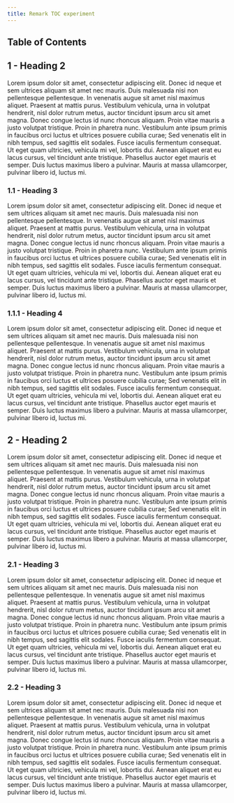 ```yaml
---
title: Remark TOC experiment
---
```


## Table of Contents

## 1 - Heading 2

Lorem ipsum dolor sit amet, consectetur adipiscing elit. Donec id neque et sem ultrices aliquam sit amet nec mauris. Duis malesuada nisi non pellentesque pellentesque. In venenatis augue sit amet nisl maximus aliquet. Praesent at mattis purus. Vestibulum vehicula, urna in volutpat hendrerit, nisl dolor rutrum metus, auctor tincidunt ipsum arcu sit amet magna. Donec congue lectus id nunc rhoncus aliquam. Proin vitae mauris a justo volutpat tristique. Proin in pharetra nunc. Vestibulum ante ipsum primis in faucibus orci luctus et ultrices posuere cubilia curae; Sed venenatis elit in nibh tempus, sed sagittis elit sodales. Fusce iaculis fermentum consequat. Ut eget quam ultricies, vehicula mi vel, lobortis dui. Aenean aliquet erat eu lacus cursus, vel tincidunt ante tristique. Phasellus auctor eget mauris et semper. Duis luctus maximus libero a pulvinar. Mauris at massa ullamcorper, pulvinar libero id, luctus mi.

### 1.1 - Heading 3

Lorem ipsum dolor sit amet, consectetur adipiscing elit. Donec id neque et sem ultrices aliquam sit amet nec mauris. Duis malesuada nisi non pellentesque pellentesque. In venenatis augue sit amet nisl maximus aliquet. Praesent at mattis purus. Vestibulum vehicula, urna in volutpat hendrerit, nisl dolor rutrum metus, auctor tincidunt ipsum arcu sit amet magna. Donec congue lectus id nunc rhoncus aliquam. Proin vitae mauris a justo volutpat tristique. Proin in pharetra nunc. Vestibulum ante ipsum primis in faucibus orci luctus et ultrices posuere cubilia curae; Sed venenatis elit in nibh tempus, sed sagittis elit sodales. Fusce iaculis fermentum consequat. Ut eget quam ultricies, vehicula mi vel, lobortis dui. Aenean aliquet erat eu lacus cursus, vel tincidunt ante tristique. Phasellus auctor eget mauris et semper. Duis luctus maximus libero a pulvinar. Mauris at massa ullamcorper, pulvinar libero id, luctus mi.

### 1.1.1 - Heading 4

Lorem ipsum dolor sit amet, consectetur adipiscing elit. Donec id neque et sem ultrices aliquam sit amet nec mauris. Duis malesuada nisi non pellentesque pellentesque. In venenatis augue sit amet nisl maximus aliquet. Praesent at mattis purus. Vestibulum vehicula, urna in volutpat hendrerit, nisl dolor rutrum metus, auctor tincidunt ipsum arcu sit amet magna. Donec congue lectus id nunc rhoncus aliquam. Proin vitae mauris a justo volutpat tristique. Proin in pharetra nunc. Vestibulum ante ipsum primis in faucibus orci luctus et ultrices posuere cubilia curae; Sed venenatis elit in nibh tempus, sed sagittis elit sodales. Fusce iaculis fermentum consequat. Ut eget quam ultricies, vehicula mi vel, lobortis dui. Aenean aliquet erat eu lacus cursus, vel tincidunt ante tristique. Phasellus auctor eget mauris et semper. Duis luctus maximus libero a pulvinar. Mauris at massa ullamcorper, pulvinar libero id, luctus mi.

## 2 - Heading 2

Lorem ipsum dolor sit amet, consectetur adipiscing elit. Donec id neque et sem ultrices aliquam sit amet nec mauris. Duis malesuada nisi non pellentesque pellentesque. In venenatis augue sit amet nisl maximus aliquet. Praesent at mattis purus. Vestibulum vehicula, urna in volutpat hendrerit, nisl dolor rutrum metus, auctor tincidunt ipsum arcu sit amet magna. Donec congue lectus id nunc rhoncus aliquam. Proin vitae mauris a justo volutpat tristique. Proin in pharetra nunc. Vestibulum ante ipsum primis in faucibus orci luctus et ultrices posuere cubilia curae; Sed venenatis elit in nibh tempus, sed sagittis elit sodales. Fusce iaculis fermentum consequat. Ut eget quam ultricies, vehicula mi vel, lobortis dui. Aenean aliquet erat eu lacus cursus, vel tincidunt ante tristique. Phasellus auctor eget mauris et semper. Duis luctus maximus libero a pulvinar. Mauris at massa ullamcorper, pulvinar libero id, luctus mi.

### 2.1 - Heading 3

Lorem ipsum dolor sit amet, consectetur adipiscing elit. Donec id neque et sem ultrices aliquam sit amet nec mauris. Duis malesuada nisi non pellentesque pellentesque. In venenatis augue sit amet nisl maximus aliquet. Praesent at mattis purus. Vestibulum vehicula, urna in volutpat hendrerit, nisl dolor rutrum metus, auctor tincidunt ipsum arcu sit amet magna. Donec congue lectus id nunc rhoncus aliquam. Proin vitae mauris a justo volutpat tristique. Proin in pharetra nunc. Vestibulum ante ipsum primis in faucibus orci luctus et ultrices posuere cubilia curae; Sed venenatis elit in nibh tempus, sed sagittis elit sodales. Fusce iaculis fermentum consequat. Ut eget quam ultricies, vehicula mi vel, lobortis dui. Aenean aliquet erat eu lacus cursus, vel tincidunt ante tristique. Phasellus auctor eget mauris et semper. Duis luctus maximus libero a pulvinar. Mauris at massa ullamcorper, pulvinar libero id, luctus mi.

### 2.2 - Heading 3

Lorem ipsum dolor sit amet, consectetur adipiscing elit. Donec id neque et sem ultrices aliquam sit amet nec mauris. Duis malesuada nisi non pellentesque pellentesque. In venenatis augue sit amet nisl maximus aliquet. Praesent at mattis purus. Vestibulum vehicula, urna in volutpat hendrerit, nisl dolor rutrum metus, auctor tincidunt ipsum arcu sit amet magna. Donec congue lectus id nunc rhoncus aliquam. Proin vitae mauris a justo volutpat tristique. Proin in pharetra nunc. Vestibulum ante ipsum primis in faucibus orci luctus et ultrices posuere cubilia curae; Sed venenatis elit in nibh tempus, sed sagittis elit sodales. Fusce iaculis fermentum consequat. Ut eget quam ultricies, vehicula mi vel, lobortis dui. Aenean aliquet erat eu lacus cursus, vel tincidunt ante tristique. Phasellus auctor eget mauris et semper. Duis luctus maximus libero a pulvinar. Mauris at massa ullamcorper, pulvinar libero id, luctus mi.
